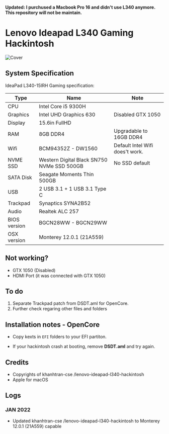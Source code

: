 **Updated: I purchused a Macbook Pro 16 and didn't use L340 anymore. This repository will not be maintain.**

# Lenovo Ideapad L340 Gaming Hackintosh

![Cover](/docs/cover.png)

## System Specification

IdeaPad L340-15IRH Gaming specification:

| Type | Name | Note |
| --- | --- | --- |
| CPU | Intel Core i5 9300H | |
| Graphics | Intel UHD Graphics 630 | Disabled GTX 1050 |
| Display | 15.6in FullHD | |
| RAM | 8GB DDR4 | Upgradable to 16GB DDR4 |
| Wifi| BCM94352Z - DW1560 | Default Intel Wifi does't work. |
| NVME SSD| Western Digital Black SN750 NVMe SSD 500GB | No SSD default|
| SATA Disk | Seagate Moments Thin 500GB | |
| USB | 2 USB 3.1 + 1 USB 3.1 Type C | |
| Trackpad | Synaptics SYNA2B52 |
| Audio | Realtek ALC 257 |
| BIOS version| BGCN28WW - BGCN29WW |
| OSX version| Monterey 12.0.1 (21A559) |

## Not working?

- GTX 1050 (Disabled)
- HDMI Port (it was connected with GTX 1050)

## To do
1. Separate Trackpad patch from DSDT.aml for OpenCore.
2. Further check regaring other files and folders

## Installation notes - OpenCore

- Copy kexts in ```EFI``` folders to your EFI partiton.

- If your hackintosh crash at booting, remove __DSDT.aml__ and try again.

## Credits
- Copyrights of khanhtran-cse /lenovo-ideapad-l340-hackintosh
- Apple for macOS

## Logs

### JAN 2022

- Updated  khanhtran-cse /lenovo-ideapad-l340-hackintosh to Monterey 12.0.1 (21A559) capable
